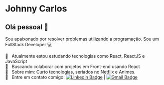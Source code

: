 


# Johnny Carlos

## Olá pessoal 👋
Sou apaixonado por resolver problemas utilizando a programação.
Sou um FullStack Developer :computer:

 :rocket:  &nbsp; Atualmente estou estudando tecnologias como React, ReactJS e JavaScript
 <br/> :purple_heart: &nbsp; Buscando colaborar com projetos em Front-end usando React
 <br/> 💬  &nbsp; Sobre mim: Curto tecnologias, seriados no Netflix e Animes.
 <br/> :email: &nbsp; Entre em contato comigo: [![Linkedin Badge](https://img.shields.io/badge/-JohnnyCarlos-blue?style=flat-square&logo=Linkedin&logoColor=white&link=https://www.linkedin.com/in/johnny-carlos/)](https://www.linkedin.com/in/johnny-carlos/) 
| 
[![Gmail Badge](https://img.shields.io/badge/-johnnycarloss@gmail.com-c14438?style=flat-square&logo=Gmail&logoColor=white&link=mailto:johnnycarloss@gmail.com)](mailto:johnnycarloss@gmail.com)

